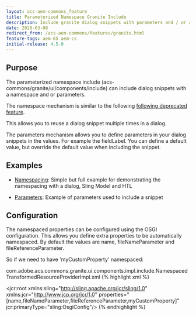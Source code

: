 ```yaml
---
layout: acs-aem-commons_feature
title: Parameterized Namespace Granite Include
description: Include granite dialog snippets with parameters and / or a namespace, so you can reuse them better
date: 2020-03-08
redirect_from: /acs-aem-commons/features/granite.html
feature-tags: aem-65 aem-cs
initial-release: 4.5.0
---
```


## Purpose

The parameterized namespace include (acs-commons/granite/ui/components/include) can include dialog snippets with a namespace and or parameters.

The namespace mechanism is similar to the following [following deprecated feature](../../deprecated/cqinclude-namespace/index.html).

This allows you to reuse a dialog snippet multiple times in a dialog.

The parameters mechanism allows you to define parameters in your dialog snippets in the values.
For example the fieldLabel. You can define a default value, but override the default value when including the snippet.


## Examples

* [Namespacing](subpages/namespace-example.html): Simple but full example for demonstrating the namespacing with a dialog, Sling Model and HTL 

* [Parameters](subpages/parameter-example.html): Example of parameters used to include a snippet

## Configuration

The namespaced properties can be configured using the OSGI configuration. 
This allows you define extra properties to be automatically namespaced.
By default the values are name, fileNameParameter and fileReferenceParameter.

So if we need to have 'myCustomProperty' namespaced:


com.adobe.acs.commons.granite.ui.components.impl.include.NamespacedTransformedResourceProviderImpl.xml
{% highlight xml %}
<?xml version="1.0" encoding="UTF-8"?>
<jcr:root xmlns:sling="http://sling.apache.org/jcr/sling/1.0" xmlns:jcr="http://www.jcp.org/jcr/1.0"
    properties="[name,fileNameParameter,fileReferenceParameter,myCustomProperty]"
    jcr:primaryType="sling:OsgiConfig"/>
{% endhighlight %}